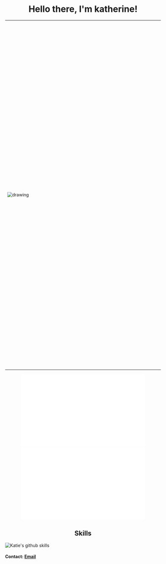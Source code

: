 <h1 align="center">Hello there, I'm katherine!</h1>
<table>
  <tr>
    <td>
      <img align="left" src="https://raw.githubusercontent.com/KatieUmbra/KatieUmbra/main/assets/PFP.png" alt="drawing" width="600">
    </td>
    <td>
      <p> 
I'm an 18 year old student and developer with a passion of creating; I love to think that coding is one of the purest forms of art, and           everything I've done to this point has stuck to that philosophy, my main goal is to become a succesful full stack developer that's able           to bring any idea to life.
      </p>
      <p>
I've been interested in coding for as long as I can remember and along the journey I've become very adept to solving specific problems, and these skills have now become part of the way i solve problems and reason through difficulties.
      </p>
      <br>
      <div align="center">
        
![GitHub](https://img.shields.io/github/followers/KatieUmbra?color=lightgray&label=Followers&logo=GitHub&style=for-the-badge)
![Pronouns](https://img.shields.io/static/v1?label=Pronouns&message=She/They&color=pink&style=for-the-badge)
![Languages](https://img.shields.io/static/v1?label=Languages&message=Esp/Eng&color=red&style=for-the-badge)

  </tr>
</table>

<div align="center">
  <img src="https://raw.githubusercontent.com/KatieUmbra/Stats/master/generated/overview.svg#gh-dark-mode-only" alt="Katie's github stats" width="400">
  <img src="https://raw.githubusercontent.com/KatieUmbra/Stats/master/generated/languages.svg#gh-dark-mode-only" alt="Katie's github stats" width="400">
</div>

<h2 align="center">Skills</h2>

<img src="https://raw.githubusercontent.com/KatieUmbra/KatieUmbra/main/assets/skills.png" alt="Katie's github skills">

#### Contact:  [Email](mailto:business@kanwi.gay)
